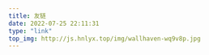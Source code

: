 ```yaml
---
title: 友链
date: 2022-07-25 22:11:31
type: "link"
top_img: http://js.hnlyx.top/img/wallhaven-wq9v8p.jpg
---
```

